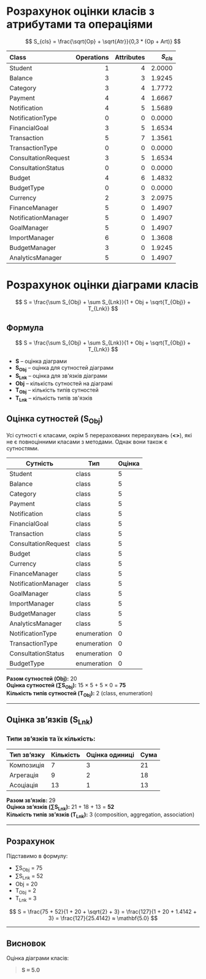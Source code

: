 # Розрахунок оцінки класів з атрибутами та операціями
$$
S_{cls} = \frac{\sqrt{Op} + \sqrt{Atr}}{0,3 * (Op + Art)}
$$

| Class               |   Operations |   Attributes |   $S_{cls}$ |
|:--------------------|-------------:|-------------:|------------:|
| Student             |            1 |            4 |      2.0000 |
| Balance             |            3 |            3 |      1.9245 |
| Category            |            3 |            4 |      1.7772 |
| Payment             |            4 |            4 |      1.6667 |
| Notification        |            4 |            5 |      1.5689 |
| NotificationType    |            0 |            0 |      0.0000 |
| FinancialGoal       |            3 |            5 |      1.6534 |
| Transaction         |            5 |            7 |      1.3561 |
| TransactionType     |            0 |            0 |      0.0000 |
| ConsultationRequest |            3 |            5 |      1.6534 |
| ConsultationStatus  |            0 |            0 |      0.0000 |
| Budget              |            4 |            6 |      1.4832 |
| BudgetType          |            0 |            0 |      0.0000 |
| Currency            |            2 |            3 |      2.0975 |
| FinanceManager      |            5 |            0 |      1.4907 |
| NotificationManager |            5 |            0 |      1.4907 |
| GoalManager         |            5 |            0 |      1.4907 |
| ImportManager       |            6 |            0 |      1.3608 |
| BudgetManager       |            3 |            0 |      1.9245 |
| AnalyticsManager    |            5 |            0 |      1.4907 |

# Розрахунок оцінки діаграми класів
$$
S = \frac{\sum S_{Obj} + \sum S_{Lnk}}{1 + Obj + \sqrt{T_{Obj}} + T_{Lnk}}
$$


## Формула

$$
S = \frac{\sum S_{Obj} + \sum S_{Lnk}}{1 + Obj + \sqrt{T_{Obj}} + T_{Lnk}}
$$

- **S** – оцінка діаграми  
- **S<sub>Obj</sub>** – оцінка для сутностей діаграми  
- **S<sub>Lnk</sub>** – оцінка для зв'язків діаграми  
- **Obj** – кількість сутностей на діаграмі  
- **T<sub>Obj</sub>** – кількість типів сутностей  
- **T<sub>Lnk</sub>** – кількість типів зв'язків  

## Оцінка сутностей (S<sub>Obj</sub>)

Усі сутності є класами, окрім 5 перерахованих перерахувань (**<<enumeration>>**), які не є повноцінними класами з методами. Однак вони також є сутностями.

| Сутність                | Тип           | Оцінка |
|-------------------------|----------------|--------|
| Student                 | class          | 5      |
| Balance                 | class          | 5      |
| Category                | class          | 5      |
| Payment                 | class          | 5      |
| Notification            | class          | 5      |
| FinancialGoal           | class          | 5      |
| Transaction             | class          | 5      |
| ConsultationRequest     | class          | 5      |
| Budget                  | class          | 5      |
| Currency                | class          | 5      |
| FinanceManager          | class          | 5      |
| NotificationManager     | class          | 5      |
| GoalManager             | class          | 5      |
| ImportManager           | class          | 5      |
| BudgetManager           | class          | 5      |
| AnalyticsManager        | class          | 5      |
| NotificationType        | enumeration    | 0      |
| TransactionType         | enumeration    | 0      |
| ConsultationStatus      | enumeration    | 0      |
| BudgetType              | enumeration    | 0      |

**Разом сутностей (Obj):** 20  
**Оцінка сутностей (∑S<sub>Obj</sub>):** 15 × 5 + 5 × 0 = **75**  
**Кількість типів сутностей (T<sub>Obj</sub>):** 2 (class, enumeration)

---

## Оцінка зв’язків (S<sub>Lnk</sub>)

### Типи зв’язків та їх кількість:

| Тип зв’язку      | Кількість | Оцінка одиниці | Сума |
|------------------|-----------|----------------|------|
| Композиція       | 7         | 3              | 21   |
| Агрегація        | 9         | 2              | 18   |
| Асоціація        | 13        | 1              | 13   |

**Разом зв’язків:** 29  
**Оцінка зв’язків (∑S<sub>Lnk</sub>):** 21 + 18 + 13 = **52**  
**Кількість типів зв’язків (T<sub>Lnk</sub>):** 3 (composition, aggregation, association)

---

## Розрахунок

Підставимо в формулу:

- ∑S<sub>Obj</sub> = 75  
- ∑S<sub>Lnk</sub> = 52  
- Obj = 20  
- T<sub>Obj</sub> = 2  
- T<sub>Lnk</sub> = 3  

$$
S = \frac{75 + 52}{1 + 20 + \sqrt{2} + 3} = \frac{127}{1 + 20 + 1.4142 + 3} = \frac{127}{25.4142} ≈ \mathbf{5.0}
$$

---

## Висновок

Оцінка діаграми класів:

> **S ≈ 5.0**

